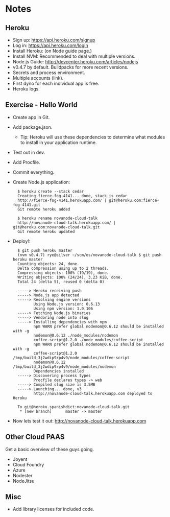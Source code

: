 Notes
=====

Heroku
------
* Sign up: https://api.heroku.com/signup
* Log in: https://api.heroku.com/login
* Install Heroku: (on Node guide page.)
* Install NVM: Recommended to deal with multiple versions.
* Node.js Guide: http://devcenter.heroku.com/articles/nodejs
* v0.4.7 by default. Buildpacks for more recent versions.
* Secrets and process environment.
* Multiple accounts (link).
* First dyno for each individual app is free.
* Heroku logs.

Exercise - Hello World
----------------------
* Create app in Git.
* Add package.json.
    * Tip: Heroku will use these dependencies to determine what
      modules to install in your application runtime.
* Test out in dev.
* Add Procfile.
* Commit everything.
* Create Node.js application:

        $ heroku create --stack cedar
        Creating fierce-fog-4141... done, stack is cedar
        http://fierce-fog-4141.herokuapp.com/ | git@heroku.com:fierce-fog-4141.git
        Git remote heroku added

        $ heroku rename novanode-cloud-talk
        http://novanode-cloud-talk.herokuapp.com/ | git@heroku.com:novanode-cloud-talk.git
        Git remote heroku updated

* Deploy!:

        $ git push heroku master
        (nvm v0.4.7) rye@silver ~/scm/os/novanode-cloud-talk $ git push heroku master
        Counting objects: 24, done.
        Delta compression using up to 2 threads.
        Compressing objects: 100% (19/19), done.
        Writing objects: 100% (24/24), 3.23 KiB, done.
        Total 24 (delta 5), reused 0 (delta 0)

        -----> Heroku receiving push
        -----> Node.js app detected
        -----> Resolving engine versions
               Using Node.js version: 0.6.13
               Using npm version: 1.0.106
        -----> Fetching Node.js binaries
        -----> Vendoring node into slug
        -----> Installing dependencies with npm
               npm WARN prefer global nodemon@0.6.12 should be installed with -g
               nodemon@0.6.12 ./node_modules/nodemon
               coffee-script@1.2.0 ./node_modules/coffee-script
               npm WARN prefer global nodemon@0.6.12 should be installed with -g
               coffee-script@1.2.0 /tmp/build_3j2wdip9rp4v9/node_modules/coffee-script
               nodemon@0.6.12 /tmp/build_3j2wdip9rp4v9/node_modules/nodemon
               Dependencies installed
        -----> Discovering process types
               Procfile declares types -> web
        -----> Compiled slug size is 3.5MB
        -----> Launching... done, v3
               http://novanode-cloud-talk.herokuapp.com deployed to Heroku

        To git@heroku.spanishdict:novanode-cloud-talk.git
         * [new branch]      master -> master

* Now lets test it out: http://novanode-cloud-talk.herokuapp.com




Other Cloud PAAS
----------------
Get a basic overview of these guys going.

* Joyent
* Cloud Foundry
* Azure
* Nodester
* NodeJitsu

Misc
----
* Add library licenses for included code.

